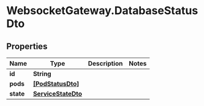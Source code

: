 # WebsocketGateway.DatabaseStatusDto

## Properties

Name | Type | Description | Notes
------------ | ------------- | ------------- | -------------
**id** | **String** |  | 
**pods** | [**[PodStatusDto]**](PodStatusDto.md) |  | 
**state** | [**ServiceStateDto**](ServiceStateDto.md) |  | 


